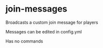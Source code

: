 # join-messages
Broadcasts a custom join message for players

Messages can be edited in config.yml

Has no commands
